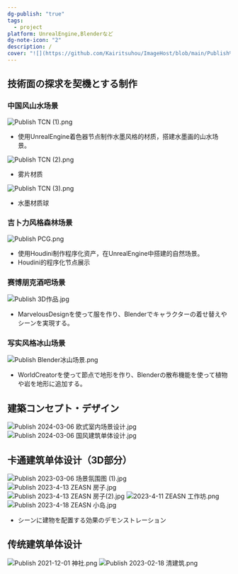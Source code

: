 ```yaml
---
dg-publish: "true"
tags:
  - project
platform: UnrealEngine,Blenderなど
dg-note-icon: "2"
description: /
cover: "![](https://github.com/Kairitsuhou/ImageHost/blob/main/Publish%203D%20.png?raw=true)"
---
```

## 技術面の探求を契機とする制作
### 中国风山水场景
![Publish TCN (1).png](/img/user/700.Attachments/Publish%20TCN%20(1).png)
- 使用UnrealEngine着色器节点制作水墨风格的材质，搭建水墨画的山水场景。

![Publish TCN (2).png](/img/user/700.Attachments/Publish%20TCN%20(2).png)
- 雾片材质

![Publish TCN (3).png](/img/user/700.Attachments/Publish%20TCN%20(3).png)
- 水墨材质球

### 吉卜力风格森林场景
![Publish PCG.png](/img/user/700.Attachments/Publish%20PCG.png)
- 使用Houdini制作程序化资产，在UnrealEngine中搭建的自然场景。
- Houdini的程序化节点展示

### 赛博朋克酒吧场景
![Publish 3D作品.jpg](/img/user/700.Attachments/Publish%203D%E4%BD%9C%E5%93%81.jpg)
- MarvelousDesignを使って服を作り、Blenderでキャラクターの着せ替えやシーンを実現する。

### 写实风格冰山场景
![Publish Blender冰山场景.png](/img/user/700.Attachments/Publish%20Blender%E5%86%B0%E5%B1%B1%E5%9C%BA%E6%99%AF.png)
- WorldCreatorを使って節点で地形を作り、Blenderの散布機能を使って植物や岩を地形に追加する。

## 建築コンセプト・デザイン
![Publish 2024-03-06 欧式室内场景设计.jpg](/img/user/700.Attachments/Publish%202024-03-06%20%E6%AC%A7%E5%BC%8F%E5%AE%A4%E5%86%85%E5%9C%BA%E6%99%AF%E8%AE%BE%E8%AE%A1.jpg)
![Publish 2024-03-06 国风建筑单体设计.jpg](/img/user/700.Attachments/Publish%202024-03-06%20%E5%9B%BD%E9%A3%8E%E5%BB%BA%E7%AD%91%E5%8D%95%E4%BD%93%E8%AE%BE%E8%AE%A1.jpg)

## 卡通建筑单体设计（3D部分）
![Publish 2023-03-06 场景氛围图 (1).jpg](/img/user/700.Attachments/Publish%202023-03-06%20%E5%9C%BA%E6%99%AF%E6%B0%9B%E5%9B%B4%E5%9B%BE%20(1).jpg)
![Publish 2023-4-13 ZEASN 房子.jpg](/img/user/700.Attachments/Publish%202023-4-13%20ZEASN%20%E6%88%BF%E5%AD%90.jpg)
![Publish 2023-4-13 ZEASN 房子(2).jpg](/img/user/700.Attachments/Publish%202023-4-13%20ZEASN%20%E6%88%BF%E5%AD%90(2).jpg)
![2023-4-11 ZEASN 工作坊.png](/img/user/700.Attachments/2023-4-11%20ZEASN%20%E5%B7%A5%E4%BD%9C%E5%9D%8A.png)
![Publish 2023-4-18 ZEASN 小岛.jpg](/img/user/700.Attachments/Publish%202023-4-18%20ZEASN%20%E5%B0%8F%E5%B2%9B.jpg)
- シーンに建物を配置する効果のデモンストレーション

## 传统建筑单体设计
![Publish 2021-12-01 神社.png](/img/user/700.Attachments/Publish%202021-12-01%20%E7%A5%9E%E7%A4%BE.png)
![Publish 2023-02-18 清建筑.png](/img/user/700.Attachments/Publish%202023-02-18%20%E6%B8%85%E5%BB%BA%E7%AD%91.png)